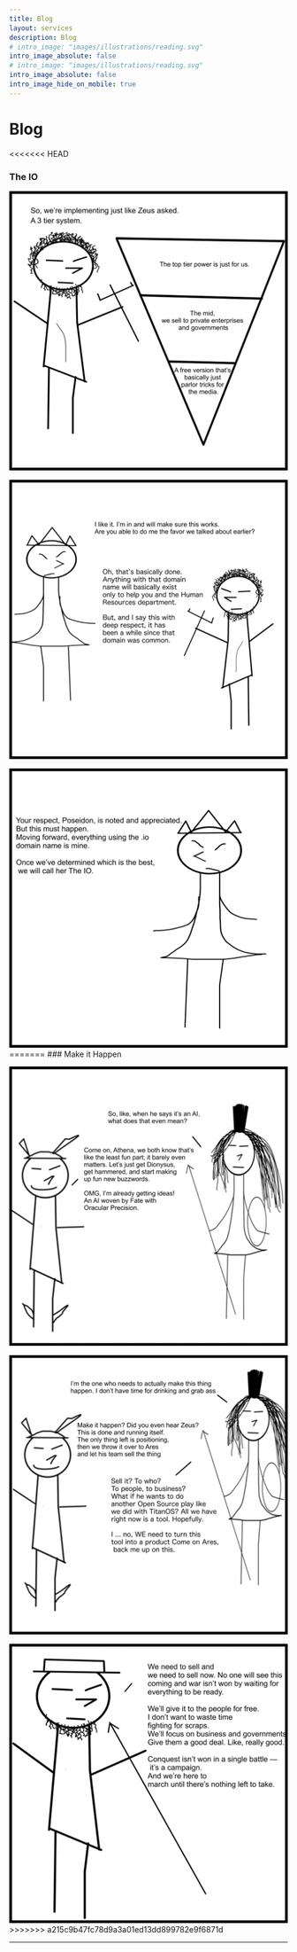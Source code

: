 ```yaml
---
title: Blog
layout: services
description: Blog
# intro_image: "images/illustrations/reading.svg"
intro_image_absolute: false
# intro_image: "images/illustrations/reading.svg"
intro_image_absolute: false
intro_image_hide_on_mobile: true
---
```


# Blog

<<<<<<< HEAD
### The IO
<span class = 'blog'>


<img class = 'comic' src='/assets/cartoon/004/004-s1.jpg'> <br />

<img class = 'comic' src='/assets/cartoon/004/004-s2.jpg'> <br />

<img class = 'comic' src='/assets/cartoon/004/004-s3.jpg'> 
=======
### Make it Happen
<span class = 'blog'>


<img class = 'comic' src='/assets/cartoon/003/003-s1.jpg'> <br />

<img class = 'comic' src='/assets/cartoon/003/003-s2.jpg'> <br />

<img class = 'comic' src='/assets/cartoon/003/003-s3.jpg'> 
>>>>>>> a215c9b47fc78d9a3a01ed13dd899782e9f6871d
<hr>


